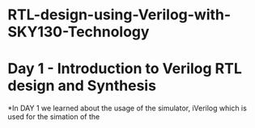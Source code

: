 # RTL-design-using-Verilog-with-SKY130-Technology
# Day 1 - Introduction to Verilog RTL design and Synthesis

*In DAY 1  we learned about the usage of the simulator, iVerilog which is used for the simation of the
